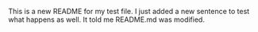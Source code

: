 This is a new README for my test file. I just added a new sentence to test what happens as well. It told me README.md was modified.